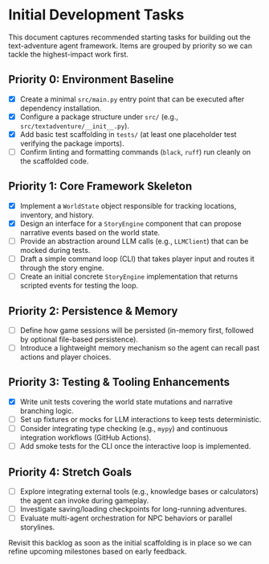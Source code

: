 # Initial Development Tasks

This document captures recommended starting tasks for building out the text-adventure agent framework. Items are grouped by priority so we can tackle the highest-impact work first.

## Priority 0: Environment Baseline
- [x] Create a minimal `src/main.py` entry point that can be executed after dependency installation.
- [x] Configure a package structure under `src/` (e.g., `src/textadventure/__init__.py`).
- [x] Add basic test scaffolding in `tests/` (at least one placeholder test verifying the package imports).
- [ ] Confirm linting and formatting commands (`black`, `ruff`) run cleanly on the scaffolded code.

## Priority 1: Core Framework Skeleton
- [x] Implement a `WorldState` object responsible for tracking locations, inventory, and history.
- [x] Design an interface for a `StoryEngine` component that can propose narrative events based on the world state.
- [ ] Provide an abstraction around LLM calls (e.g., `LLMClient`) that can be mocked during tests.
- [ ] Draft a simple command loop (CLI) that takes player input and routes it through the story engine.
- [ ] Create an initial concrete `StoryEngine` implementation that returns scripted events for testing the loop.

## Priority 2: Persistence & Memory
- [ ] Define how game sessions will be persisted (in-memory first, followed by optional file-based persistence).
- [ ] Introduce a lightweight memory mechanism so the agent can recall past actions and player choices.

## Priority 3: Testing & Tooling Enhancements
- [x] Write unit tests covering the world state mutations and narrative branching logic.
- [ ] Set up fixtures or mocks for LLM interactions to keep tests deterministic.
- [ ] Consider integrating type checking (e.g., `mypy`) and continuous integration workflows (GitHub Actions).
- [ ] Add smoke tests for the CLI once the interactive loop is implemented.

## Priority 4: Stretch Goals
- [ ] Explore integrating external tools (e.g., knowledge bases or calculators) the agent can invoke during gameplay.
- [ ] Investigate saving/loading checkpoints for long-running adventures.
- [ ] Evaluate multi-agent orchestration for NPC behaviors or parallel storylines.

Revisit this backlog as soon as the initial scaffolding is in place so we can refine upcoming milestones based on early feedback.
